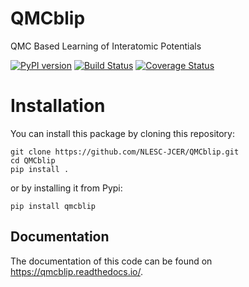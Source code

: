 # QMCblip

QMC Based Learning of Interatomic Potentials

[![PyPI version](https://badge.fury.io/py/QMCblip.svg)](https://badge.fury.io/py/QMCblip) 
[![Build Status](https://github.com/NLESC-JCER/QMCblip/actions/workflows/self-hosted-build.yml/badge.svg)](https://github.com/NLESC-JCER/QMCblip/actions)
[![Coverage Status](https://coveralls.io/repos/github/NLESC-JCER/QMCblip/badge.svg?branch=master)](https://coveralls.io/github/NLESC-JCER/QMCblip?branch=master)

# Installation

You can install this package by cloning this repository:
```
git clone https://github.com/NLESC-JCER/QMCblip.git
cd QMCblip
pip install .
```

or by installing it from Pypi:
```
pip install qmcblip
```
## Documentation

The documentation of this code can be found on https://qmcblip.readthedocs.io/.
